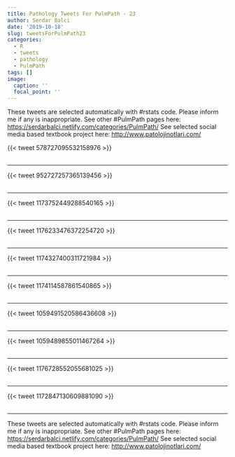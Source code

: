 ```yaml
---
title: Pathology Tweets For PulmPath - 23
author: Serdar Balci
date: '2019-10-18'
slug: tweetsForPulmPath23
categories:
  - R
  - tweets
  - pathology
  - PulmPath
tags: []
image:
  caption: ''
  focal_point: ''
---
```



These tweets are selected automatically with #rstats code. Please inform me if any is inappropriate.
See other #PulmPath pages here: https://serdarbalci.netlify.com/categories/PulmPath/ 
See selected social media based textbook project here: http://www.patolojinotlari.com/

{{< tweet 578727095532158976 >}}
<br>
<br>
<hr>
{{< tweet 952727257365139456 >}}
<br>
<br>
<hr>
{{< tweet 1173752449288540165 >}}
<br>
<br>
<hr>
{{< tweet 1176233476372254720 >}}
<br>
<br>
<hr>
{{< tweet 1174327400311721984 >}}
<br>
<br>
<hr>
{{< tweet 1174114587861540865 >}}
<br>
<br>
<hr>
{{< tweet 1059491520586436608 >}}
<br>
<br>
<hr>
{{< tweet 1059489855011467264 >}}
<br>
<br>
<hr>
{{< tweet 1176728552055681025 >}}
<br>
<br>
<hr>
{{< tweet 1172847130609881090 >}}
<br>
<br>
<hr>


These tweets are selected automatically with #rstats code. Please inform me if any is inappropriate.
See other #PulmPath pages here: https://serdarbalci.netlify.com/categories/PulmPath/ 
See selected social media based textbook project here: http://www.patolojinotlari.com/
